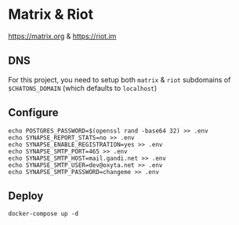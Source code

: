 # Matrix & Riot

https://matrix.org & https://riot.im

## DNS

For this project, you need to setup both `matrix` & `riot` subdomains of `$CHATONS_DOMAIN` (which defaults to
`localhost`)

## Configure

```
echo POSTGRES_PASSWORD=$(openssl rand -base64 32) >> .env
echo SYNAPSE_REPORT_STATS=no >> .env
echo SYNAPSE_ENABLE_REGISTRATION=yes >> .env
echo SYNAPSE_SMTP_PORT=465 >> .env
echo SYNAPSE_SMTP_HOST=mail.gandi.net >> .env
echo SYNAPSE_SMTP_USER=dev@oxyta.net >> .env
echo SYNAPSE_SMTP_PASSWORD=changeme >> .env
```

## Deploy
```
docker-compose up -d
```
